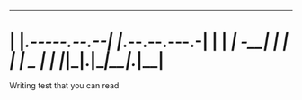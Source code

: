    __               __               __
  |  |_.-----.--.--|  |_.--.--.---.-|  |
  |   _|  -__|_   _|   _|  |  |  _  |  |
  |____|_____|__.__|____|_____|___._|__|
=======
Writing test that you can read
